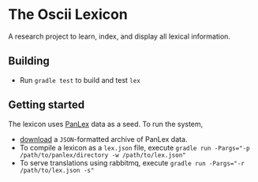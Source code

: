 # The Oscii Lexicon

A research project to learn, index, and display all lexical information.

## Building

* Run `gradle test` to build and test `lex`

## Getting started

The lexicon uses [PanLex](http://panlex.org/) data as a seed. To run the
system,
* [download](http://dev.panlex.org/db/) a `JSON`-formatted archive of PanLex data.
* To compile a lexicon as a `lex.json` file, execute `gradle run -Pargs="-p /path/to/panlex/directory -w /path/to/lex.json"`
* To serve translations using rabbitmq, execute `gradle run -Pargs="-r /path/to/lex.json -s"`

